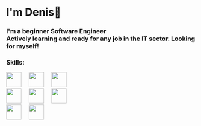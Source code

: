 <h1 align="left">I'm Denis💋</h1>

###

<h3 align="left">I'm a beginner Software Engineer
<br>
Actively learning and ready for any job in the IT sector. Looking for myself!</h3>

### Skills:

<div class="web" align="left">
  <img src="https://img.icons8.com/?size=100&id=PXTY4q2Sq2lG&format=png&color=000000" height="40" />
  <img width="12" />
  <img src="https://img.icons8.com/?size=100&id=78108&format=png&color=000000" 
  height="40" />
  <img width="12" />
  <img src="https://img.icons8.com/?size=100&id=21278&format=png&color=000000"
  height="40"  />
  <img width="12" />
</div>

<div class="lang" align="left">
  <img src="https://img.icons8.com/?size=100&id=TpULddJc4gTh&format=png&color=000000" height="40" />
  <img width="12" />
  <img src="https://img.icons8.com/?size=100&id=shQTXiDQiQVR&format=png&color=000000" 
  height="40" />
  <img width="12" />
  <img src="https://img.icons8.com/?size=100&id=mhwmyz1eu7T5&format=png&color=000000"
  height="40"  />
  <img width="12" />
</div>

<div class="editors" align="left">
  <img src="https://img.icons8.com/?size=100&id=zfHRZ6i1Wg0U&format=png&color=000000" height="40" />
  <img width="12" />
  <img src="https://img.icons8.com/?size=100&id=13677&format=png&color=000000" 
  height="40" />
  <img width="12" />
</div>